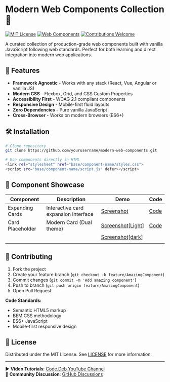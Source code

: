 # Modern Web Components Collection 🚀

[![MIT License](https://img.shields.io/badge/License-MIT-green.svg)](https://choosealicense.com/licenses/mit/)
[![Web Components](https://img.shields.io/badge/Web_Components-%3E1.0-blue)](https://developer.mozilla.org/en-US/docs/Web/Web_Components)
[![Contributions Welcome](https://img.shields.io/badge/contributions-welcome-brightgreen.svg?style=flat)](https://github.com/yourusername/modern-web-components/issues)

A curated collection of production-grade web components built with vanilla JavaScript following web standards. Perfect for both learning and direct integration into modern web applications.

## 🌟 Features

- **Framework Agnostic** - Works with any stack (React, Vue, Angular or vanilla JS)
- **Modern CSS** - Flexbox, Grid, and CSS Custom Properties
- **Accessibility First** - WCAG 2.1 compliant components
- **Responsive Design** - Mobile-first fluid layouts
- **Zero Dependencies** - Pure vanilla JavaScript
- **Cross-Browser** - Works on modern browsers (ES6+)

## 🛠️ Installation

```bash
# Clone repository
git clone https://github.com/yourusername/modern-web-components.git

# Use components directly in HTML
<link rel="stylesheet" href="base/component-name/styles.css">
<script src="base/component-name/script.js" defer></script>
```

## 🧩 Component Showcase

| Component       | Description                          | Demo                          | Code                          |
|-----------------|--------------------------------------|------------------------------------|-------------------------------|
| Expanding Cards | Interactive card expansion interface | [Screenshot](./base/expandingCards/im1.png)      | [Code](./base/expandingCards) |
| Card Placeholder | Modern Card (Dual theme) | [Screenshot[Light]](./base/cardPlaceholder/im1.png)       | [Code](./base/cardPlaceholder) |
|  |  | [Screenshot[dark]](./base/cardPlaceholder/im2.png)       |  |
||

## 🤝 Contributing

1. Fork the project
2. Create your feature branch (`git checkout -b feature/AmazingComponent`)
3. Commit changes (`git commit -m 'Add amazing component'`)
4. Push to branch (`git push origin feature/AmazingComponent`)
5. Open Pull Request

**Code Standards:**
- Semantic HTML5 markup
- BEM CSS methodology
- ES6+ JavaScript
- Mobile-first responsive design

## 📄 License

Distributed under the MIT License. See [LICENSE](LICENSE) for more information.

---

▶️ **Video Tutorials**: [Code.Deb YouTube Channel](https://www.youtube.com/@code_dot_deb?sub_confirmation=1)  
💬 **Community Discussion**: [GitHub Discussions](https://github.com/dragon4926/modern-web-components/discussions)
